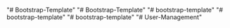 "# Bootstrap-Template" 
"# Bootstrap-Template" 
"# bootstrap-template" 
"# bootstrap-template" 
"# bootstrap-template" 
"# User-Management" 
